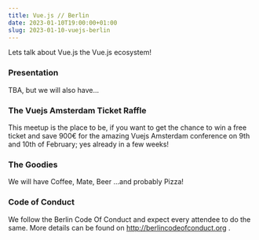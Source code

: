 ```yaml
---
title: Vue.js // Berlin
date: 2023-01-10T19:00:00+01:00
slug: 2023-01-10-vuejs-berlin
---
```


Lets talk about Vue.js the Vue.js ecosystem!

### Presentation

TBA, but we will also have...

### The Vuejs Amsterdam Ticket Raffle

This meetup is the place to be, if you want to get the chance to win a free ticket and save 900€ for the amazing Vuejs Amsterdam conference on 9th and 10th of February; yes already in a few weeks!

### The Goodies

We will have Coffee, Mate, Beer …and probably Pizza!

### Code of Conduct

We follow the Berlin Code Of Conduct and expect every attendee to do the same. More details can be found on http://berlincodeofconduct.org .
